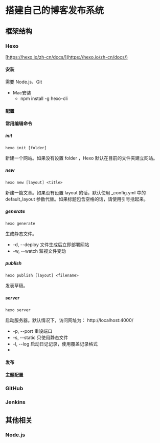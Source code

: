 # 搭建自己的博客发布系统
## 框架结构
### Hexo
[https://hexo.io/zh-cn/docs/](https://hexo.io/zh-cn/docs/)

#### 安装
需要 Node.js、Git

* Mac安装
	* npm install -g hexo-cli


#### 配置

#### 常用编辑命令
##### init
	hexo init [folder] 
新建一个网站。如果没有设置 folder ，Hexo 默认在目前的文件夹建立网站。
##### new
	hexo new [layout] <title>
新建一篇文章。如果没有设置 layout 的话，默认使用 _config.yml 中的 default_layout 参数代替。如果标题包含空格的话，请使用引号括起来。

##### generate
	hexo generate
生成静态文件。

* -d, --deploy	文件生成后立即部署网站
* -w, --watch	监视文件变动

##### publish

	hexo publish [layout] <filename>
发表草稿。

##### server
	hexo server
启动服务器。默认情况下，访问网址为： http://localhost:4000/

*	-p, --port	重设端口
*  -s, --static	只使用静态文件
*  -l, --log	启动日记记录，使用覆盖记录格式
*  

#### 发布

#### 主题配置


### GitHub
### Jenkins
## 其他相关
### Node.js
